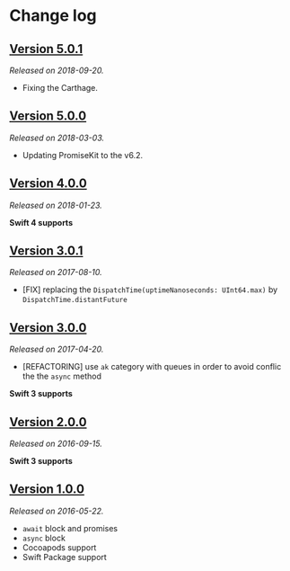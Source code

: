 # Change log

## [Version 5.0.1](https://github.com/yannickl/AwaitKit/releases/tag/5.0.1)
*Released on 2018-09-20.*

- Fixing the Carthage.

## [Version 5.0.0](https://github.com/yannickl/AwaitKit/releases/tag/5.0.0)
*Released on 2018-03-03.*

- Updating PromiseKit to the v6.2.

## [Version 4.0.0](https://github.com/yannickl/AwaitKit/releases/tag/4.0.0)
*Released on 2018-01-23.*

**Swift 4 supports**

## [Version 3.0.1](https://github.com/yannickl/AwaitKit/releases/tag/3.0.1)
*Released on 2017-08-10.*

- [FIX] replacing the `DispatchTime(uptimeNanoseconds: UInt64.max)` by `DispatchTime.distantFuture`

## [Version 3.0.0](https://github.com/yannickl/AwaitKit/releases/tag/3.0.0)
*Released on 2017-04-20.*

- [REFACTORING] use `ak` category with queues in order to avoid conflic the the `async` method

**Swift 3 supports**

## [Version 2.0.0](https://github.com/yannickl/AwaitKit/releases/tag/2.0.0)
*Released on 2016-09-15.*

**Swift 3 supports**

## [Version 1.0.0](https://github.com/yannickl/AwaitKit/releases/tag/1.0.0)
*Released on 2016-05-22.*

- `await` block and promises
- `async` block
- Cocoapods support
- Swift Package support
